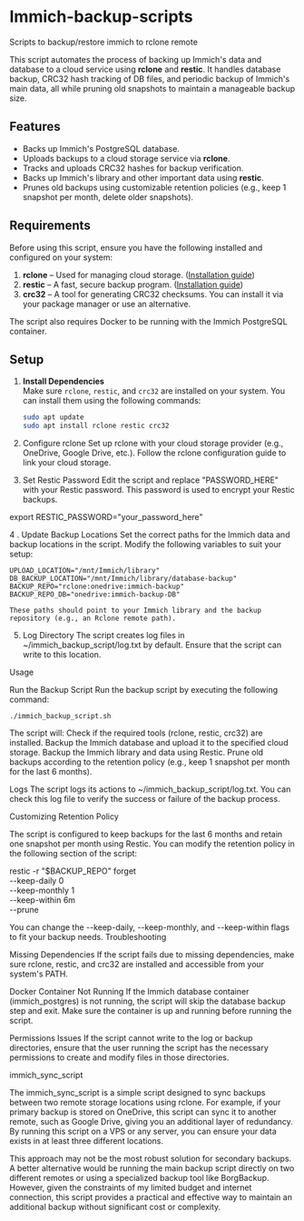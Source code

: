 
# Immich-backup-scripts
Scripts to backup/restore immich to rclone remote 

This script automates the process of backing up Immich's data and database to a cloud service using **rclone** and **restic**. It handles database backup, CRC32 hash tracking of DB files, and periodic backup of Immich's main data, all while pruning old snapshots to maintain a manageable backup size.

## Features

- Backs up Immich's PostgreSQL database.
- Uploads backups to a cloud storage service via **rclone**.
- Tracks and uploads CRC32 hashes for backup verification.
- Backs up Immich's library and other important data using **restic**.
- Prunes old backups using customizable retention policies (e.g., keep 1 snapshot per month, delete older snapshots).

## Requirements

Before using this script, ensure you have the following installed and configured on your system:

1. **rclone** – Used for managing cloud storage. ([Installation guide](https://rclone.org/install/))
2. **restic** – A fast, secure backup program. ([Installation guide](https://restic.readthedocs.io/en/latest/))
3. **crc32** – A tool for generating CRC32 checksums. You can install it via your package manager or use an alternative.

The script also requires Docker to be running with the Immich PostgreSQL container.

## Setup

1. **Install Dependencies**  
   Make sure `rclone`, `restic`, and `crc32` are installed on your system. You can install them using the following commands:
   
   ```bash
   sudo apt update
   sudo apt install rclone restic crc32

2. Configure rclone
    Set up rclone with your cloud storage provider (e.g., OneDrive, Google Drive, etc.).
    Follow the rclone configuration guide to link your cloud storage.

3. Set Restic Password
    Edit the script and replace "PASSWORD_HERE" with your Restic password.
    This password is used to encrypt your Restic backups.

export RESTIC_PASSWORD="your_password_here"

4 . Update Backup Locations
Set the correct paths for the Immich data and backup locations in the script. Modify the following variables to suit your setup:

    UPLOAD_LOCATION="/mnt/Immich/library"
    DB_BACKUP_LOCATION="/mnt/Immich/library/database-backup"
    BACKUP_REPO="rclone:onedrive:immich-backup"
    BACKUP_REPO_DB="onedrive:immich-backup-DB"

    These paths should point to your Immich library and the backup repository (e.g., an Rclone remote path).

  5. Log Directory
    The script creates log files in ~/immich_backup_script/log.txt by default. Ensure that the script can write to this location.

Usage

  Run the Backup Script
  Run the backup script by executing the following command:

    ./immich_backup_script.sh

  The script will:
        Check if the required tools (rclone, restic, crc32) are installed.
        Backup the Immich database and upload it to the specified cloud storage.
        Backup the Immich library and data using Restic.
        Prune old backups according to the retention policy (e.g., keep 1 snapshot per month for the last 6 months).

   Logs
    The script logs its actions to ~/immich_backup_script/log.txt. You can check this log file to verify the success or failure of the backup process.

Customizing Retention Policy

The script is configured to keep backups for the last 6 months and retain one snapshot per month using Restic. You can modify the retention policy in the following section of the script:

restic -r "$BACKUP_REPO" forget \
    --keep-daily 0 \
    --keep-monthly 1 \
    --keep-within 6m \
    --prune

You can change the --keep-daily, --keep-monthly, and --keep-within flags to fit your backup needs.
Troubleshooting

  Missing Dependencies
    If the script fails due to missing dependencies, make sure rclone, restic, and crc32 are installed and accessible from your system's PATH.
  
   Docker Container Not Running
    If the Immich database container (immich_postgres) is not running, the script will skip the database backup step and exit. Make sure the container is up and running before running the script.

  Permissions Issues
    If the script cannot write to the log or backup directories, ensure that the user running the script has the necessary permissions to create and modify files in those directories.




immich_sync_script

   The immich_sync_script is a simple script designed to sync backups between two remote storage locations using rclone. For example, if your primary backup is stored on OneDrive, this script can sync it to another remote, such as      Google Drive, giving you an additional layer of redundancy. By running this script on a VPS or any server, you can ensure your data exists in at least three different locations.

   This approach may not be the most robust solution for secondary backups. A better alternative would be running the main backup script directly on two different remotes or using a specialized backup tool like BorgBackup. However,     given the constraints of my limited budget and internet connection, this script provides a practical and effective way to maintain an additional backup without significant cost or complexity.
